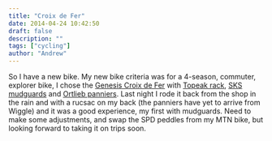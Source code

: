 ```yaml
---
title: "Croix de Fer"
date: 2014-04-24 10:42:50
draft: false
description: ""
tags: ["cycling"]
author: "Andrew"
---
```


So I have a new bike. My new bike criteria was for a 4-season, commuter, explorer bike, I chose the [Genesis Croix de Fer](http://www.genesisbikes.co.uk/bikes/adventure/multi-sport/croix-de-fer/) with [Topeak rack](http://www.wiggle.co.uk/topeak-super-tourist-dx-rear-rack/), [SKS mudguards](http://roadcyclinguk.com/gear/sks-bluemels-mudguards-review-7746.html) and [Ortlieb panniers](http://www.wiggle.co.uk/ortlieb-back-roller-classic-panniers/). Last night I rode it back from the shop in the rain and with a rucsac on my back (the panniers have yet to arrive from Wiggle) and it was a good experience, my first with mudguards. Need to make some adjustments, and swap the SPD peddles from my MTN bike, but looking forward to taking it on trips soon.
